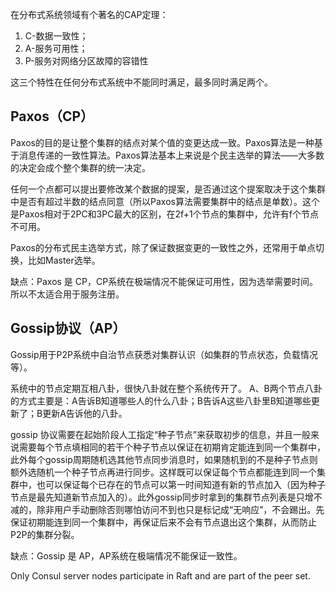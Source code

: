 在分布式系统领域有个著名的CAP定理：

1. C-数据一致性；
2. A-服务可用性；
3. P-服务对网络分区故障的容错性

这三个特性在任何分布式系统中不能同时满足，最多同时满足两个。





Paxos（CP）
------

Paxos的目的是让整个集群的结点对某个值的变更达成一致。Paxos算法是一种基于消息传递的一致性算法。Paxos算法基本上来说是个民主选举的算法——大多数的决定会成个整个集群的统一决定。

任何一个点都可以提出要修改某个数据的提案，是否通过这个提案取决于这个集群中是否有超过半数的结点同意（所以Paxos算法需要集群中的结点是单数）。这个是Paxos相对于2PC和3PC最大的区别，在2f+1个节点的集群中，允许有f个节点不可用。

Paxos的分布式民主选举方式，除了保证数据变更的一致性之外，还常用于单点切换，比如Master选举。

缺点：Paxos 是 CP，CP系统在极端情况不能保证可用性，因为选举需要时间。所以不太适合用于服务注册。



Gossip协议（AP）
------
Gossip用于P2P系统中自治节点获悉对集群认识（如集群的节点状态，负载情况等）。

系统中的节点定期互相八卦，很快八卦就在整个系统传开了。 A、B两个节点八卦的方式主要是：A告诉B知道哪些人的什么八卦；B告诉A这些八卦里B知道哪些更新了；B更新A告诉他的八卦。

gossip 协议需要在起始阶段人工指定“种子节点”来获取初步的信息，并且一般来说需要每个节点填相同的若干个种子节点以保证在初期肯定能连到同一个集群中，此外每个gossip周期随机选其他节点同步消息时，如果随机到的不是种子节点则额外选随机一个种子节点再进行同步。这样既可以保证每个节点都能连到同一个集群中，也可以保证每个已存在的节点可以第一时间知道有新的节点加入（因为种子节点是最先知道新节点加入的）。此外gossip同步时拿到的集群节点列表是只增不减的，除非用户手动删除否则哪怕访问不到也只是标记成“无响应”，不会踢出。先保证初期能连到同一个集群中，再保证后来不会有节点退出这个集群，从而防止P2P的集群分裂。

缺点：Gossip 是 AP，AP系统在极端情况不能保证一致性。



Only Consul server nodes participate in Raft and are part of the peer set. 